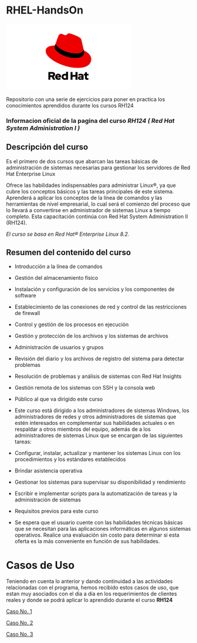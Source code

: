 # RHEL-HandsOn
![Ref](Images/red-hat-logo.png)

Repositorio con una serie de ejercicios para poner en practica los conocimientos aprendidos durante los cursos RH124

### Informacion oficial de la pagina del curso *RH124 ( Red Hat System Administration I )*


## Descripción del curso
Es el primero de dos cursos que abarcan las tareas básicas de administración de sistemas necesarias para gestionar los servidores de Red Hat Enterprise Linux

Ofrece las habilidades indispensables para administrar Linux®, ya que cubre los conceptos básicos y las tareas principales de este sistema. Aprenderá a aplicar los conceptos de la línea de comandos y las herramientas de nivel empresarial, lo cual será el comienzo del proceso que lo llevará a convertirse en administrador de sistemas Linux a tiempo completo. Esta capacitación continúa con Red Hat System Administration II (RH124).

*El curso se basa en Red Hat® Enterprise Linux 8.2.*

## Resumen del contenido del curso
- Introducción a la línea de comandos
- Gestión del almacenamiento físico
- Instalación y configuración de los servicios y los componentes de software
- Establecimiento de las conexiones de red y control de las restricciones de firewall
- Control y gestión de los procesos en ejecución
- Gestión y protección de los archivos y los sistemas de archivos
- Administración de usuarios y grupos
- Revisión del diario y los archivos de registro del sistema para detectar problemas
- Resolución de problemas y análisis de sistemas con Red Hat Insights
- Gestión remota de los sistemas con SSH y la consola web
- Público al que va dirigido este curso
- Este curso está dirigido a los administradores de sistemas Windows, los administradores de redes y otros administradores de sistemas que estén interesados en complementar sus habilidades actuales o en respaldar a otros miembros del equipo, además de a los administradores de sistemas Linux que se encargan de las siguientes tareas:

- Configurar, instalar, actualizar y mantener los sistemas Linux con los procedimientos y los estándares establecidos
- Brindar asistencia operativa
- Gestionar los sistemas para supervisar su disponibilidad y rendimiento
- Escribir e implementar scripts para la automatización de tareas y la administración de sistemas
- Requisitos previos para este curso
- Se espera que el usuario cuente con las habilidades técnicas básicas que se necesitan para las aplicaciones informáticas en algunos sistemas operativos.
Realice una evaluación sin costo para determinar si esta oferta es la más conveniente en función de sus habilidades.


# Casos de Uso
Teniendo en cuenta lo anterior y dando continuidad a las actividades relacionadas con el programa, hemos recibido estos casos de uso, que estan muy asociados con el dia a dia en los requerimientos de clientes reales y donde se podrá aplicar lo aprendido durante el curso **RH124**

[Caso No. 1](Caso1.md) 

[Caso No. 2](Caso2.md) 

[Caso No. 3](caso3.md)
